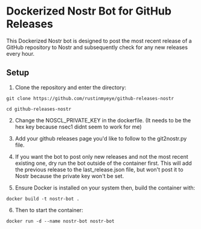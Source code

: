 # Dockerized Nostr Bot for GitHub Releases
This Dockerized Nostr bot is designed to post the most recent release of a GitHub repository to Nostr and subsequently check for any new releases every hour.

## Setup
1. Clone the repository and enter the directory:

```git clone https://github.com/rustinmyeye/github-releases-nostr```

```cd github-releases-nostr```

2. Change the NOSCL_PRIVATE_KEY in the dockerfile. (It needs to be the hex key because nsec1 didnt seem to work for me)

3. Add your github releases page you'd like to follow to the git2nostr.py file. 

4. If you want the bot to post only new releases and not the most recent existing one, dry run the bot outside of the container first. This will add the previous release to the last_release.json file, but won't post it to Nostr because the private key won't be set.
   
5. Ensure Docker is installed on your system then, build the container with:
   

``` docker build -t nostr-bot . ``` 

6. Then to start the container:

``` docker run -d --name nostr-bot nostr-bot ```
